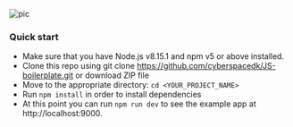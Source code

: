 ![pic](http://i.piccy.info/i9/1ff82b2a82b49988b5a83a35d9b21c8a/1571987522/205990/1333692/banner_metal_optimized.jpg)

### Quick start

- Make sure that you have Node.js v8.15.1 and npm v5 or above installed.
- Clone this repo using git clone https://github.com/cyberspacedk/JS-boilerplate.git  or download ZIP file
- Move to the appropriate directory: `cd <YOUR_PROJECT_NAME>`
- Run `npm install` in order to install dependencies  
- At this point you can run `npm run dev` to see the example app at http://localhost:9000. 


